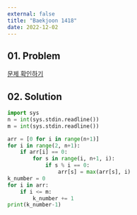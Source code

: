 ```yaml
---
external: false
title: "Baekjoon 1418"
date: 2022-12-02
---
```


## 01. Problem

[문제 확인하기](https://www.acmicpc.net/problem/1418)

## 02. Solution

```Python
import sys
n = int(sys.stdin.readline())
m = int(sys.stdin.readline())

arr = [0 for i in range(n+1)]
for i in range(2, n+1):
    if arr[i] == 0:
        for s in range(i, n+1, i):
            if s % i == 0:
                arr[s] = max(arr[s], i)
k_number = 0
for i in arr:
    if i <= m:
        k_number += 1
print(k_number-1)
```
